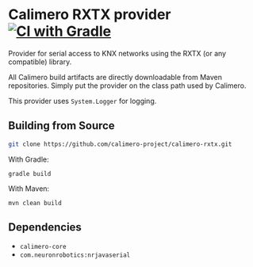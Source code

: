 # Calimero RXTX provider [![CI with Gradle](https://github.com/calimero-project/calimero-rxtx/actions/workflows/gradle.yml/badge.svg)](https://github.com/calimero-project/calimero-rxtx/actions/workflows/gradle.yml)

Provider for serial access to KNX networks using the RXTX (or any compatible) library.

All Calimero build artifacts are directly downloadable from Maven repositories.
Simply put the provider on the class path used by Calimero. 

This provider uses `System.Logger` for logging.

## Building from Source

~~~ sh
git clone https://github.com/calimero-project/calimero-rxtx.git
~~~

With Gradle:

```
gradle build
```

With Maven:

```
mvn clean build
```

## Dependencies

- `calimero-core`
- `com.neuronrobotics:nrjavaserial`

